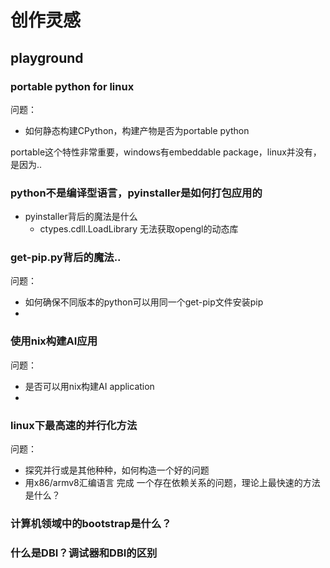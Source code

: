 # 创作灵感

## playground
### portable python for linux

问题：
* 如何静态构建CPython，构建产物是否为portable python

portable这个特性非常重要，windows有embeddable package，linux并没有，是因为..


### python不是编译型语言，pyinstaller是如何打包应用的
* pyinstaller背后的魔法是什么
    * ctypes.cdll.LoadLibrary 无法获取opengl的动态库

### get-pip.py背后的魔法..

问题：
* 如何确保不同版本的python可以用同一个get-pip文件安装pip
* 

### 使用nix构建AI应用

问题：
* 是否可以用nix构建AI application
* 

### linux下最高速的并行化方法

问题：
* 探究并行或是其他种种，如何构造一个好的问题
* 用x86/armv8汇编语言 完成 一个存在依赖关系的问题，理论上最快速的方法是什么？   

### 计算机领域中的bootstrap是什么？

### 什么是DBI？调试器和DBI的区别
